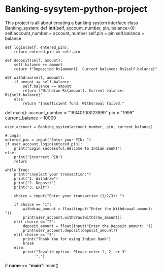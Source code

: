 # Banking-sysytem-python-project
This project is all about creating a banking system interface
class Banking_system:
    def __init__(self, account_number, pin, balance=0):
        self.account_number = account_number
        self.pin = pin
        self.balance = balance

    def login(self, entered_pin):
        return entered_pin == self.pin

    def deposit(self, amount):
        self.balance += amount
        return f"Deposited Rs{amount}. Current balance: Rs{self.balance}"

    def withdraw(self, amount):
        if amount <= self.balance:
            self.balance -= amount
            return f"Withdraw Rs{amount}. Current balance: Rs{self.balance}"
        else:
            return "Insufficient fund. Withdrawal failed."

def main():
    account_number = "16340100023999"
    pin = "1999"
    current_balance = 10000

    user_account = Banking_system(account_number, pin, current_balance)

    # Login
    entered_pin = input("Enter your PIN: ")
    if user_account.login(entered_pin):
        print("Login successful,Welcome to Indian Bank!")
    else:
        print("Incorrect PIN")
        return

    while True:
        print("\nselect your transaction:")
        print("1. Withdraw")
        print("2. Deposit")
        print("3. Exit")

        choice = input("Enter your transaction (1/2/3): ")

        if choice == "1":
            withdraw_amount = float(input("Enter the Withdrawal amount: "))
            print(user_account.withdraw(withdraw_amount))
        elif choice == "2":
            deposit_amount = float(input("Enter the Deposit amount: "))
            print(user_account.deposit(deposit_amount))
        elif choice == "3":
            print("Thank You for using Indian Bank")
            break
        else:
            print("Invalid option. Please enter 1, 2, or 3"
                  ".")

if __name__ == "__main__":
    main()

